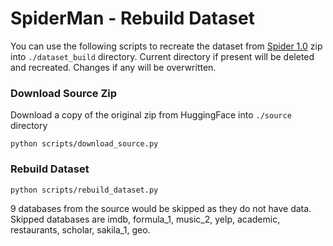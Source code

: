 # SpiderMan - Rebuild Dataset
You can use the following scripts to recreate the dataset from [Spider 1.0](https://yale-lily.github.io/spider) zip into `./dataset_build` directory. Current directory if present will be deleted and recreated. Changes if any will be overwritten.

### Download Source Zip
Download a copy of the original zip from HuggingFace into `./source` directory
```
python scripts/download_source.py
```
### Rebuild Dataset
```
python scripts/rebuild_dataset.py
```
9 databases from the source would be skipped as they do not have data. Skipped databases are imdb, formula_1, music_2, yelp, academic, restaurants, scholar, sakila_1, geo.
